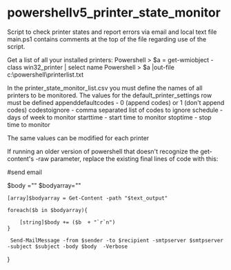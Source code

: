 # powershellv5_printer_state_monitor
Script to check printer states and report errors via email and local text file
main.ps1 contains comments at the top of the file regarding use of the script.

Get a list of all your installed printers:
Powershell > $a = get-wmiobject -class win32_printer | select name
Powershell > $a |out-file c:\powershell\printerlist.txt

In the printer_state_monitor_list.csv you must define the names of all printers to be monitored. 
The values for the default_printer_settings row must be defined
appenddefaultcodes - 0 (append codes) or 1 (don't append codes)
codestoignore - comma separated list of codes to ignore
schedule - days of week to monitor
starttime - start time to monitor
stoptime - stop time to monitor

The same values can be modified for each printer

If running an older version of powershell that doesn't recognize the get-content's -raw parameter, replace the existing final lines of code with this: 

 #send email 
    
   $body =""
   $bodyarray=""
   
    [array]$bodyarray = Get-Content -path "$text_output"
    
    foreach($b in $bodyarray){
        
        [string]$body += ($b  + "`r`n")
    }
   
     Send-MailMessage -from $sender -to $recipient -smtpserver $smtpserver -subject $subject -body $body  -Verbose

}    
